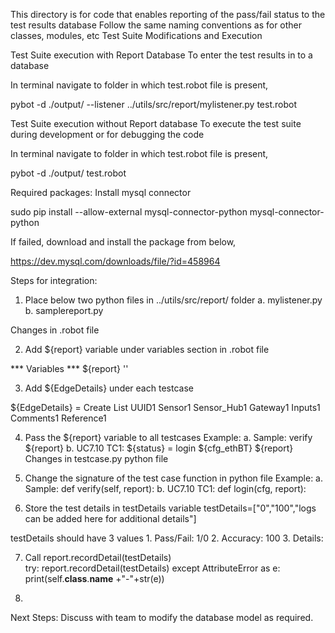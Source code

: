 <!-- Copyright (C) 2019 Intel Corporation SPDX-License-Identifier: Apache-2.0-->This directory is for code that enables reporting of the pass/fail status to the test results databaseFollow the same naming conventions as for other classes, modules, etcTest Suite Modifications and ExecutionTest Suite execution with Report DatabaseTo enter the test results in to a databaseIn terminal navigate to folder in which test.robot file is present,pybot -d ./output/ --listener ../utils/src/report/mylistener.py test.robotTest Suite execution without Report databaseTo execute the test suite during development or for debugging the code In terminal navigate to folder in which test.robot file is present,pybot -d ./output/ test.robotRequired packages:Install mysql connectorsudo pip install --allow-external mysql-connector-python mysql-connector-pythonIf failed, download and install the package from below,https://dev.mysql.com/downloads/file/?id=458964Steps for integration:1.	Place below two python files in ../utils/src/report/ foldera.	mylistener.pyb.	samplereport.pyChanges in .robot file2.	Add  ${report} variable under variables section in .robot file*** Variables ***${report}                 ''3.	Add ${EdgeDetails} under each testcase${EdgeDetails} =  Create List  UUID1  Sensor1  Sensor_Hub1  Gateway1  Inputs1  Comments1  Reference14.	Pass the ${report} variable to all testcasesExample:a.	Sample: verify  ${report}b.	UC7.10 TC1: ${status} =  login  ${cfg_ethBT}  ${report}Changes in testcase.py python file5.	Change the signature of the test case function in python fileExample:a.	Sample:def verify(self, report):b.	UC7.10 TC1:def login(cfg, report):6.	Store the test details in testDetails variabletestDetails=["0","100","logs can be added here for additional details"] testDetails should have 3 values        1. Pass/Fail: 1/0        2. Accuracy: 100        3. Details: <Value is within the range>7.	Call report.recordDetail(testDetails)        try:report.recordDetail(testDetails) except AttributeError as e:           print(self.__class__.__name__ +"-"+str(e))   8.	      Next Steps:Discuss with team to modify the database model as required.